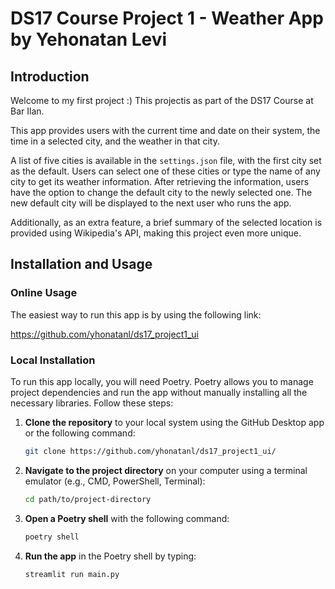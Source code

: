 # DS17 Course Project 1 - Weather App by Yehonatan Levi

## Introduction

Welcome to my first project :)
This projectis as part of the DS17 Course at Bar Ilan. 

This app provides users with the current time and date on their system, the time in a selected city, and the weather in that city.

A list of five cities is available in the `settings.json` file, with the first city set as the default. Users can select one of these cities or type the name of any city to get its weather information. After retrieving the information, users have the option to change the default city to the newly selected one. The new default city will be displayed to the next user who runs the app.

Additionally, as an extra feature, a brief summary of the selected location is provided using Wikipedia's API, making this project even more unique.

## Installation and Usage

### Online Usage

The easiest way to run this app is by using the following link:

https://github.com/yhonatanl/ds17_project1_ui

### Local Installation

To run this app locally, you will need Poetry. Poetry allows you to manage project dependencies and run the app without manually installing all the necessary libraries. Follow these steps:

1. **Clone the repository** to your local system using the GitHub Desktop app or the following command:
   ```sh
   git clone https://github.com/yhonatanl/ds17_project1_ui/
2. **Navigate to the project directory** on your computer using a terminal emulator (e.g., CMD, PowerShell, Terminal):
   ```sh
   cd path/to/project-directory
3. **Open a Poetry shell** with the following command:
   ```sh
   poetry shell
4. **Run the app** in the Poetry shell by typing:
   ```sh
   streamlit run main.py

